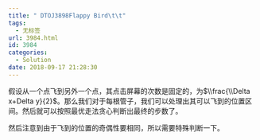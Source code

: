 ```yaml
---
title: " DTOJ3898Flappy Bird\t\t"
tags:
  - 无标签
url: 3984.html
id: 3984
categories:
  - Solution
date: 2018-09-17 21:28:30
---
```


假设从一个点飞到另外一个点，其点击屏幕的次数是固定的，为$\\frac{\\Delta x+Delta y}{2}$。那么我们对于每根管子，我们可以处理出其可以飞到的位置区间。然后就可以按照最优走法贪心判断出最终的步数了。

然后注意到由于飞到的位置的奇偶性要相同，所以需要特殊判断一下。